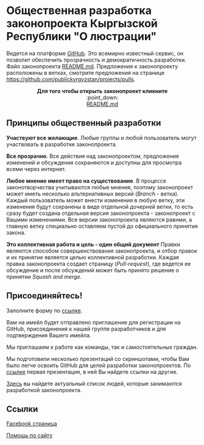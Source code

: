 # Общественная разработка законопроекта Кыргызской Республики "О люстрации" 
Ведется на платформе [GitHub](https://ru.wikipedia.org/wiki/GitHub). Это всемирно известный сервис, он позволит обеспечить прозрачность и демократичность разработки. Файл законопроекта [README.md](https://github.com/publickyrgyzstan/projects/blob/bakyt-patch-1/README.md). Предложения к законопроекту расположены в ветках, смотрите предложения на странице https://github.com/publickyrgyzstan/projects/pulls.




<p align="center">
  <b>Для того чтобы открыть законопроект кликните</b> <br />
  :point_down: <br />
  <a href="https://github.com/publickyrgyzstan/projects/blob/bakyt-patch-1/README.md">README.md</a>
</p>




## Принципы общественный разработки 

**Участвуют все желающие**. Любые группы и любой пользователь могут участвовать в разработке законопроекта. 

**Все прозрачно**. Все действия над законопроектом, предложения изменений и обсуждения сохраняются и доступны для просмотра всеми через интернет. 

**Любое мнение имеет право на существование**. В процессе законотворчества учитываются любые мнения, поэтому законопроект может иметь несколько альтернативных версий (*Branch* - ветка). Каждый пользователь может внести изменения в любую ветку, эти изменения будут сохранены в виде отдельной дочерней ветки, то есть сразу будет создана отдельная версия законопроекта - законопроект с Вашими изменениями. Все версии законопроекта являются равнми, а главную ветку специально оставляем пустой до официального принятия закона. 

**Это коллективная работа и цель - один общий документ** Правки являются способом совершенствования законопроекта, и отбор правок и их принятие является целью коллективной разработки. Каждая правка законопроекта создает страницу (*Pull-request*), где ведется ее обсуждение и после обсуждений может быть принято решение о принятии *Squash and merge*. 

## Присоединяйтесь!
Заполните форму по [ссылке](https://docs.google.com/forms/d/e/1FAIpQLSeB6dbKT2_MA0DHI2kBJdujXi5uLB6BImu-mCmaMAVlZrOSIA/viewform). 

Вам на имейл будет отправлено приглашение для регистрации на GitHub, присоединения к нашей группе разработчиков и для подтверждения Вашего имейла.

Мы приглашаем к работе как команды, так и самостоятельных граждан. 

Мы подготовили несколько презентаций со скриншотами, чтобы Вам было легче освоить GitHub для целей разработки законопроектов. По [ссылке](https://docs.google.com/presentation/d/1QWoItfw7-Ke3VYXKViAr8SBNJgWRWj_Trr3GSixOvrk/edit?usp=sharing) первая презентация, в ней Вы найдете ссылки на другие.

[Здесь](https://docs.google.com/spreadsheets/d/19nCTKBgohB8NjIhrvq5-1fClaYHdUARJl_ujULut02Q/edit?usp=sharing) вы найдете актуальный список людей, которые занимаются разработкой законопроекта.

## Ссылки
[Facebook страница](https://www.facebook.com/LustrationKG)

[Помощь по сайту](https://github.com/publickyrgyzstan/projects/wiki/Help)
